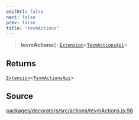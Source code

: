 ```yaml
---
editUrl: false
next: false
prev: false
title: "tevmActions"
---
```


> **tevmActions**(): [`Extension`](/reference/tevm/base-client/type-aliases/extension/)\<[`TevmActionsApi`](/reference/tevm/decorators/type-aliases/tevmactionsapi/)\>

## Returns

[`Extension`](/reference/tevm/base-client/type-aliases/extension/)\<[`TevmActionsApi`](/reference/tevm/decorators/type-aliases/tevmactionsapi/)\>

## Source

[packages/decorators/src/actions/tevmActions.js:98](https://github.com/evmts/tevm-monorepo/blob/main/packages/decorators/src/actions/tevmActions.js#L98)
